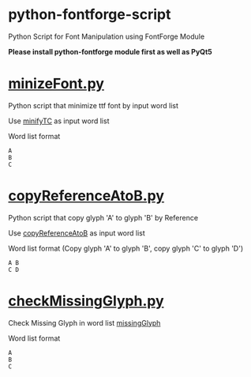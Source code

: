 # python-fontforge-script

Python Script for Font Manipulation using FontForge Module

**Please install python-fontforge module first as well as PyQt5**

# [minizeFont.py](../../blob/master/minizeFont.py)

Python script that minimize ttf font by input word list

Use [minifyTC](../../blob/master/minifyTC) as input word list

Word list format
```
A
B
C
```

# [copyReferenceAtoB.py](../../blob/master/copyReferenceAtoB.py)

Python script that copy glyph 'A' to glyph 'B' by Reference

Use [copyReferenceAtoB](../../blob/master/copyReferenceAtoB) as input word list

Word list format (Copy glyph 'A' to glyph 'B', copy glyph 'C' to glyph 'D')
```
A B
C D
```

# [checkMissingGlyph.py](../../blob/master/checkMissingGlyph.py)

Check Missing Glyph in word list [missingGlyph](../../blob/master/missingGlyph) 

Word list format
```
A
B
C
```